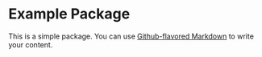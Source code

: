 # Example Package

This is a simple package. You can use
[Github-flavored Markdown](https://guides.github.com/features/mastering-markdown/)
to write your content.